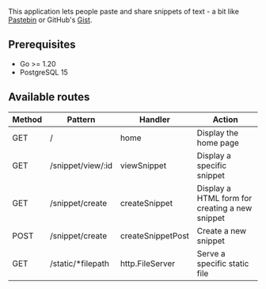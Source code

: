 This application lets people paste and share snippets of text - a bit like [Pastebin](https://pastebin.pl/) or GitHub's [Gist](https://gist.github.com/).

## Prerequisites

- Go >= 1.20
- PostgreSQL 15

## Available routes

| Method | Pattern           | Handler           | Action                                         |
|--------|-------------------|-------------------|------------------------------------------------|
| GET    | /                 | home              | Display the home page                          |
| GET    | /snippet/view/:id | viewSnippet       | Display a specific snippet                     |
| GET    | /snippet/create   | createSnippet     | Display a HTML form for creating a new snippet |
| POST   | /snippet/create   | createSnippetPost | Create a new snippet                           |
| GET    | /static/*filepath | http.FileServer   | Serve a specific static file                   |  